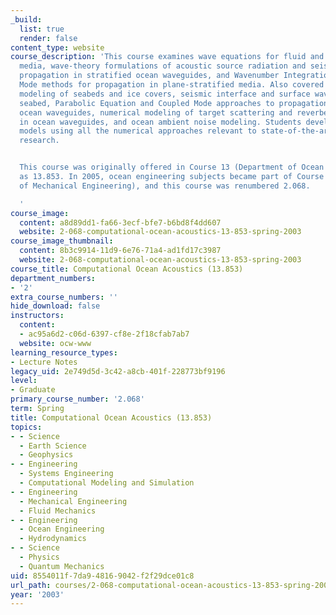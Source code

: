 ```yaml
---
_build:
  list: true
  render: false
content_type: website
course_description: 'This course examines wave equations for fluid and visco-elastic
  media, wave-theory formulations of acoustic source radiation and seismo-acoustic
  propagation in stratified ocean waveguides, and Wavenumber Integration and Normal
  Mode methods for propagation in plane-stratified media. Also covered are Seismo-Acoustic
  modeling of seabeds and ice covers, seismic interface and surface waves in a stratified
  seabed, Parabolic Equation and Coupled Mode approaches to propagation in range-dependent
  ocean waveguides, numerical modeling of target scattering and reverberation clutter
  in ocean waveguides, and ocean ambient noise modeling. Students develop propagation
  models using all the numerical approaches relevant to state-of-the-art acoustic
  research.


  This course was originally offered in Course 13 (Department of Ocean Engineering)
  as 13.853. In 2005, ocean engineering subjects became part of Course 2 (Department
  of Mechanical Engineering), and this course was renumbered 2.068.

  '
course_image:
  content: a8d89dd1-fa66-3ecf-bfe7-b6bd8f4dd607
  website: 2-068-computational-ocean-acoustics-13-853-spring-2003
course_image_thumbnail:
  content: 8b3c9914-11d9-6e76-71a4-ad1fd17c3987
  website: 2-068-computational-ocean-acoustics-13-853-spring-2003
course_title: Computational Ocean Acoustics (13.853)
department_numbers:
- '2'
extra_course_numbers: ''
hide_download: false
instructors:
  content:
  - ac95a6d2-c06d-6397-cf8e-2f18cfab7ab7
  website: ocw-www
learning_resource_types:
- Lecture Notes
legacy_uid: 2e749d5d-3c42-a8cb-401f-228773bf9196
level:
- Graduate
primary_course_number: '2.068'
term: Spring
title: Computational Ocean Acoustics (13.853)
topics:
- - Science
  - Earth Science
  - Geophysics
- - Engineering
  - Systems Engineering
  - Computational Modeling and Simulation
- - Engineering
  - Mechanical Engineering
  - Fluid Mechanics
- - Engineering
  - Ocean Engineering
  - Hydrodynamics
- - Science
  - Physics
  - Quantum Mechanics
uid: 8554011f-7da9-4816-9042-f2f29dce01c8
url_path: courses/2-068-computational-ocean-acoustics-13-853-spring-2003
year: '2003'
---
```

